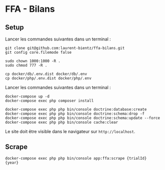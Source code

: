 # FFA - Bilans

## Setup

Lancer les commandes suivantes dans un terminal :

```console
git clone git@github.com:laurent-bientz/ffa-bilans.git
git config core.filemode false

sudo chown 1000:1000 -R .
sudo chmod 777 -R .

cp docker/db/.env.dist docker/db/.env
cp docker/php/.env.dist docker/php/.env
```

Lancer les commandes suivantes dans un terminal :

```console
docker-compose up -d
docker-compose exec php composer install

docker-compose exec php php bin/console doctrine:database:create
docker-compose exec php php bin/console doctrine:schema:drop -f
docker-compose exec php php bin/console doctrine:schema:update --force
docker-compose exec php php bin/console cache:clear
```

Le site doit être visible dans le navigateur sur `http://localhost`.

## Scrape

```console
docker-compose exec php php bin/console app:ffa:scrape {trialId} {year}
```
